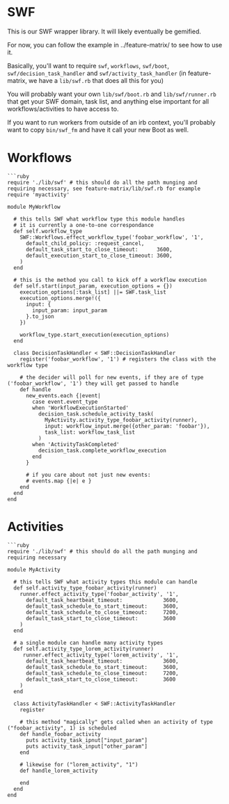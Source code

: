 SWF
==========

This is our SWF wrapper library. It will likely eventually be gemified.

For now, you can follow the example in ../feature-matrix/ to see how to use it.

Basically, you'll want to require `swf`, `workflows`, `swf/boot`, `swf/decision_task_handler` and `swf/activity_task_handler` (in feature-matrix, we have a `lib/swf.rb` that does all this for you)

You will probably want your own `lib/swf/boot.rb` and `lib/swf/runner.rb` that get your SWF domain, task list, and anything else important for all workflows/activities to have access to.

If you want to run workers from outside of an irb context, you'll probably want to copy `bin/swf_fm` and have it call your new Boot as well.


Workflows
=========
    ```ruby
    require './lib/swf' # this should do all the path munging and requiring necessary, see feature-matrix/lib/swf.rb for example
    require 'myactivity'

    module MyWorkflow

      # this tells SWF what workflow type this module handles
      # it is currently a one-to-one correspondance
      def self.workflow_type
        SWF::Workflows.effect_workflow_type('foobar_workflow', '1',
          default_child_policy: :request_cancel,
          default_task_start_to_close_timeout:      3600,
          default_execution_start_to_close_timeout: 3600,
        )
      end

      # this is the method you call to kick off a workflow execution
      def self.start(input_param, execution_options = {})
        execution_options[:task_list] ||= SWF.task_list
        execution_options.merge!({
          input: {
            input_param: input_param
          }.to_json
        })

        workflow_type.start_execution(execution_options)
      end

      class DecisionTaskHandler < SWF::DecisionTaskHandler
        register('foobar_workflow', '1') # registers the class with the workflow type

        # the decider will poll for new events, if they are of type ('foobar_workflow', '1') they will get passed to handle
        def handle
          new_events.each {|event|
            case event.event_type
            when 'WorkflowExecutionStarted'
              decision_task.schedule_activity_task(
                MyActivity.activity_type_foobar_activity(runner),
                input: workflow_input.merge({other_param: 'foobar'}),
                task_list: workflow_task_list
              )
            when 'ActivityTaskCompleted'
              decision_task.complete_workflow_execution
            end
          }

          # if you care about not just new events:
          # events.map {|e| e }
        end
      end
    end

Activities
==========
    ```ruby
    require './lib/swf' # this should do all the path munging and requiring necessary

    module MyActivity

      # this tells SWF what activity types this module can handle
      def self.activity_type_foobar_activity(runner)
        runner.effect_activity_type('foobar_activity', '1',
          default_task_heartbeat_timeout:             3600,
          default_task_schedule_to_start_timeout:     3600,
          default_task_schedule_to_close_timeout:     7200,
          default_task_start_to_close_timeout:        3600
        )
      end

      # a single module can handle many activity types
      def self.activity_type_lorem_activity(runner)
         runner.effect_activity_type('lorem_activity', '1',
          default_task_heartbeat_timeout:             3600,
          default_task_schedule_to_start_timeout:     3600,
          default_task_schedule_to_close_timeout:     7200,
          default_task_start_to_close_timeout:        3600
        )
      end

      class ActivityTaskHandler < SWF::ActivityTaskHandler
        register

        # this method "magically" gets called when an activity of type ("foobar_activity", 1) is scheduled
        def handle_foobar_activity
          puts activity_task_ipnut["input_param"]
          puts activity_task_input["other_param"]
        end

        # likewise for ("lorem_activity", "1")
        def handle_lorem_activity

        end
      end
    end


